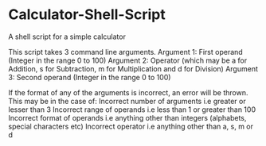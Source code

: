 # Calculator-Shell-Script
A shell script for a simple calculator 


This script takes 3 command line arguments. 
Argument 1: First operand (Integer in the range 0 to 100)
Argument 2: Operator (which may be a for Addition, s for Subtraction, m for Multiplication and d for Division)
Argument 3: Second operand (Integer in the range 0 to 100)

If the format of any of the arguments is incorrect, an error will be thrown. 
This may be in the case of: 
Incorrect number of arguments i.e greater or lesser than 3
Incorrect range of operands i.e less than 1 or greater than 100
Incorrect format of operands i.e anything other than integers (alphabets, special characters etc)
Incorrect operator i.e anything other than a, s, m or d
